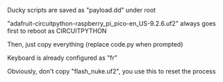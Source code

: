 Ducky scripts are saved as "payload.dd" under root

"adafruit-circuitpython-raspberry_pi_pico-en_US-9.2.6.uf2" always goes first to reboot as CIRCUITPYTHON

Then, just copy everything (replace code.py when prompted)

Keyboard is already configured as "fr"

Obviously, don't copy "flash_nuke.uf2", you use this to reset the process
